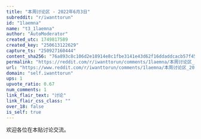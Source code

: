 ```yaml
---
title: "本周讨论区 - 2022年6月3日"
subreddit: "r/iwanttorun"
id: "1laemna"
name: "t3_1laemna"
author: "AutoModerator"
created_utc: 1749817589
created_key: "250613122629"
capture_ts: "250927160444"
content_sha256: "76a893c8c106d2e18914e8c1fbe3141e43d62f16ddaddcacb57f457030a1af72"
permalink: "https://reddit.com/r/iwanttorun/comments/1laemna/本周讨论区_2022年6月3日/"
url: "https://www.reddit.com/r/iwanttorun/comments/1laemna/本周讨论区_2022年6月3日/"
domain: "self.iwanttorun"
ups: 1
upvote_ratio: 0.67
num_comments: 1
link_flair_text: "讨论"
link_flair_css_class: ""
over_18: false
is_self: true
---
```


欢迎各位在本贴讨论交流。

